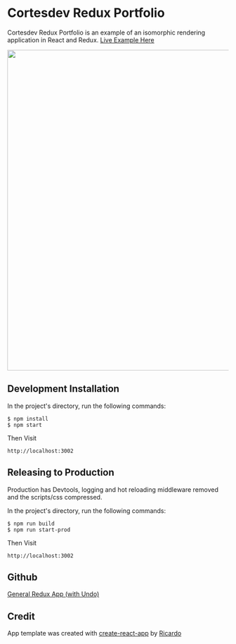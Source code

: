 # Cortesdev Redux Portfolio

Cortesdev Redux Portfolio is an example of an isomorphic rendering application in React and Redux. [Live Example Here](http://www.ricardocortes.de/)

<img src="http://recordit.co/Qrq4Lz6A15" width="728" />

## Development Installation

In the project's directory, run the following commands:

```
$ npm install
$ npm start
```

Then Visit

```
http://localhost:3002
```

## Releasing to Production

Production has Devtools, logging and hot reloading middleware removed and the scripts/css compressed. 

In the project's directory, run the following commands:

```
$ npm run build
$ npm run start-prod
```

Then Visit

```
http://localhost:3002
```

## Github

[General Redux App (with Undo)](https://github.com/cortesdev/)

## Credit

App template was created with [create-react-app](https://github.com/facebookincubator/create-react-app/blob/master/README.md#getting-started) by [Ricardo](https://github.com/cortesdev)